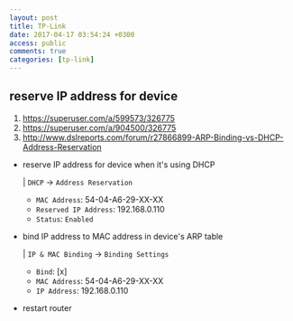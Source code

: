 ```yaml
---
layout: post
title: TP-Link
date: 2017-04-17 03:54:24 +0300
access: public
comments: true
categories: [tp-link]
---
```


<!-- more -->

reserve IP address for device
-----------------------------

1. <https://superuser.com/a/599573/326775>
2. <https://superuser.com/a/904500/326775>
3. <http://www.dslreports.com/forum/r27866899-ARP-Binding-vs-DHCP-Address-Reservation>

- reserve IP address for device when it's using DHCP

  | `DHCP` → `Address Reservation`

  - `MAC Address`: 54-04-A6-29-XX-XX
  - `Reserved IP Address`: 192.168.0.110
  - `Status`: `Enabled`

- bind IP address to MAC address in device's ARP table

  | `IP & MAC Binding` → `Binding Settings`

  - `Bind`: [x]
  - `MAC Address`: 54-04-A6-29-XX-XX
  - `IP Address`: 192.168.0.110

- restart router
